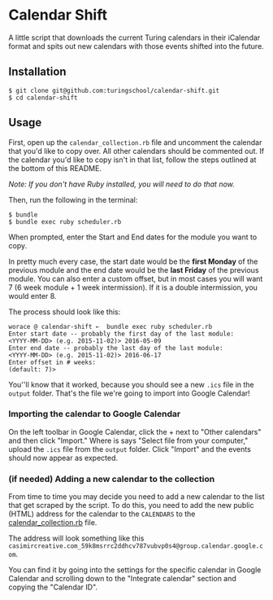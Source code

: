 # Calendar Shift

A little script that downloads the current Turing calendars in their iCalendar format and spits out new calendars with those events shifted into the future.

## Installation

```
$ git clone git@github.com:turingschool/calendar-shift.git
$ cd calendar-shift
```

## Usage
First, open up the `calendar_collection.rb` file and uncomment the calendar that you'd like to copy over. All other calendars should be commented out. If the calendar you'd like to copy isn't in that list, follow the steps outlined at the bottom of this README. 

*Note: If you don't have Ruby installed, you will need to do that now.*

Then, run the following in the terminal:
```
$ bundle
$ bundle exec ruby scheduler.rb
```

When prompted, enter the Start and End dates for the module you want to copy.

In pretty much every case, the start date would be the **first Monday** of the previous module and the end date would be the **last Friday** of the previous module.
You can also enter a custom offset, but in most cases you will want 7 (6 week module + 1 week intermission). If it is a double intermission, you would enter 8.

The process should look like this:

```
worace @ calendar-shift ➸  bundle exec ruby scheduler.rb
Enter start date -- probably the first day of the last module:
<YYYY-MM-DD> (e.g. 2015-11-02)> 2016-05-09
Enter end date -- probably the last day of the last module:
<YYYY-MM-DD> (e.g. 2015-11-02)> 2016-06-17
Enter offset in # weeks:
(default: 7)>
```
You''ll know that it worked, because you should see a new `.ics` file in the `output` folder. That's the file we're going to import into Google Calendar!

### Importing the calendar to Google Calendar

On the left toolbar in Google Calendar, click the + next to "Other calendars" and then click "Import." Where is says "Select file from your computer," upload the `.ics` file from the `output` folder. Click "Import" and the events should now appear as expected. 

### (if needed) Adding a new calendar to the collection

From time to time you may decide you need to add a new calendar to the list that get scraped by the script. To do this, you need to add the new public (HTML) address for the calendar to the `CALENDARS` to the [calendar_collection.rb](https://github.com/turingschool/calendar-shift/blob/master/lib/calendar_collection.rb) file.

The address will look something like this `casimircreative.com_59k8msrrc2ddhcv787vubvp0s4@group.calendar.google.com`.

You can find it by going into the settings for the specific calendar in Google Calendar and scrolling down to the "Integrate calendar" section and copying the "Calendar ID".
